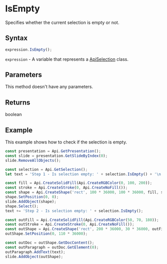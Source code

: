 # IsEmpty

Specifies whether the current selection is empty or not.

## Syntax

```javascript
expression.IsEmpty();
```

`expression` - A variable that represents a [ApiSelection](../ApiSelection.md) class.

## Parameters

This method doesn't have any parameters.

## Returns

boolean

## Example

This example shows how to check if the selection is empty.

```javascript editor-pptx
const presentation = Api.GetPresentation();
const slide = presentation.GetSlideByIndex(0);
slide.RemoveAllObjects();

const selection = Api.GetSelection();
let text = 'Step 1 - Is selection empty: ' + selection.IsEmpty() + '\n';

const fill = Api.CreateSolidFill(Api.CreateRGBColor(0, 100, 200));
const stroke = Api.CreateStroke(0, Api.CreateNoFill());
const shape = Api.CreateShape('rect', 100 * 36000, 100 * 36000, fill, stroke);
shape.SetPosition(0, 0);
slide.AddObject(shape);
shape.Select();
text += 'Step 2 - Is selection empty: ' + selection.IsEmpty();

const outFill = Api.CreateSolidFill(Api.CreateRGBColor(50, 70, 180));
const outStroke = Api.CreateStroke(0, Api.CreateNoFill());
const outShape = Api.CreateShape('rect', 200 * 36000, 30 * 36000, outFill, outStroke);
outShape.SetPosition(0, 110 * 36000);

const outDoc = outShape.GetDocContent();
const outParagraph = outDoc.GetElement(0);
outParagraph.AddText(text);
slide.AddObject(outShape);

```
